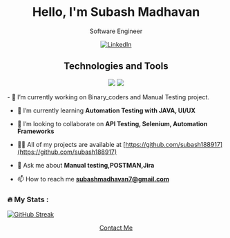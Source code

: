 <!-- Header -->
<!-- Introduction -->
<h1 align="center">Hello, I'm Subash Madhavan</h1>
<p align="center">
  Software Engineer 
</p>

<!-- Social Media Badges -->
<p align="center">
<!--   <a href="https://twitter.com/your_twitter_subashMadhavan">
    <img src="https://img.shields.io/twitter/follow/your_twitter_username?style=social" alt="Twitter">
  </a> -->
  <a href="https://www.linkedin.com/in/subash-madhavan-a39a161ba/">
    <img src="https://img.shields.io/badge/LinkedIn-Connect-blue" alt="LinkedIn">
  </a>
  <!-- Add more social media badges as needed -->
</p>

<!-- Technologies and Tools -->
<h2 align="center">Technologies and Tools</h2>
<p align="center">
  <img src="https://img.shields.io/badge/Skills-HTML,CSS,Manual_Testing,Azure_Fundamentals-green">
  <img src="https://img.shields.io/badge/Tools-Visual_Studio_Code,Postman,Jira,Figma-blue">
  <!-- Add more technology badges as needed -->
</p>
- 🔭 I’m currently working on Binary_coders and Manual Testing project.

- 🌱 I’m currently learning **Automation Testing with JAVA, UI/UX**

- 👯 I’m looking to collaborate on **API Testing, Selenium, Automation Frameworks**

- 👨‍💻 All of my projects are available at [https://github.com/subash188917](https://github.com/subash188917)

- 💬 Ask me about **Manual testing,POSTMAN,Jira**
- 📫 How to reach me **subashmadhavan7@gmail.com**

<!-- GitHub Stats -->


  ### :fire: My Stats : 
 
[![GitHub Streak](https://streak-stats.demolab.com?user=subash188917)](https://git.io/streak-stats)
<!-- Featured Projects -->
<!--<h2 align="left">Featured Projects</h2>
     <p align="center"> 
     <a href="https://github.com/your_username/project1"> 
    <img src="https://github-readme-stats.vercel.app/api/pin/?username=your_username&repo=project1" alt="Project 1">
  </a>
  <a href="https://github.com/your_username/project2">
    <img src="https://github-readme-stats.vercel.app/api/pin/?username=your_username&repo=project2" alt="Project 2">
  </a>-->
  <!-- Add more featured projects as needed -->
</p>

<!-- Footer -->
<p align="center">
  <a href="mailto:youremail@example.com">Contact Me</a>
</p>
